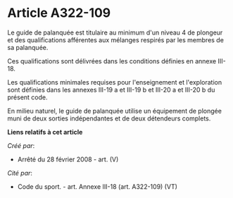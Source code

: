 # Article A322-109

Le guide de palanquée est titulaire au minimum d'un niveau 4 de plongeur et des qualifications afférentes aux mélanges
respirés par les membres de sa palanquée. 

Ces qualifications sont délivrées dans les conditions définies en annexe III-18. 

Les qualifications minimales requises pour l'enseignement et l'exploration sont définies dans les annexes III-19 a et III-19
b et III-20 a et III-20 b du présent code. 

En milieu naturel, le guide de palanquée utilise un équipement de plongée muni de deux sorties indépendantes et de deux
détendeurs complets.

**Liens relatifs à cet article**

_Créé par_:

  - Arrêté du 28 février 2008 - art. (V)

_Cité par_:

  - Code du sport. - art. Annexe III-18 (art. A322-109) (VT)

